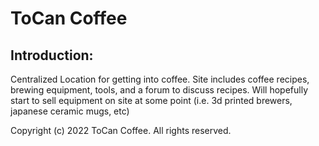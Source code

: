 # ToCan Coffee

## Introduction:

Centralized Location for getting into coffee. Site includes coffee recipes, brewing equipment, tools, and a forum to discuss recipes.
Will hopefully start to sell equipment on site at some point (i.e. 3d printed brewers, japanese ceramic mugs, etc)

Copyright (c) 2022 ToCan Coffee. All rights reserved.
